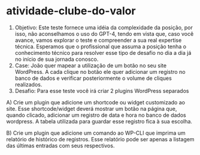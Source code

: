 # atividade-clube-do-valor
1. Objetivo: Este teste fornece uma idéia da complexidade da posição, por isso, não aconselhamos o uso do GPT-4, tendo em vista que, caso você avance, vamos explorar o teste e compreender a sua real expertise técnica. Esperamos que o profissional que assuma a posição tenha o conhecimento técnico para resolver esse tipo de desafio no dia a dia já no início de sua jornada conosco. 
2. Case: João quer mapear a utilização de um botão no seu site WordPress. A cada clique no botão ele quer adicionar um registro no banco de dados e verificar posteriormente o volume de cliques realizados.
3. Desafio: Para esse teste você irá criar 2 plugins WordPress separados

A) Crie um plugin que adicione um shortcode ou widget customizado ao site. Esse shortcode/widget deverá mostrar um botão na página que, quando clicado, adicionar um registro de data e hora no banco de dados wordpress. A tabela utilizada para guardar esse registro fica à sua escolha.

B) Crie um plugin que adicione um comando ao WP-CLI que imprima um relatório de histórico de registros. Esse relatório pode ser apenas a listagem das últimas entradas com seus respectivos.




